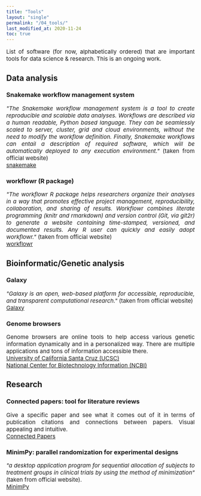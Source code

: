 ```yaml
---
title: "Tools"
layout: "single"
permalink: "/04_tools/"
last_modified_at: 2020-11-24
toc: true
---
```



<p style="font-size:15px" align="justify">
List of software (for now, alphabetically ordered) that are important tools for data science & research. This is an ongoing work.
</p>


## Data analysis
### Snakemake workflow management system
<p style="font-size:15px" align="justify">
<em>"The Snakemake workflow management system is a tool to create reproducible and scalable data analyses. Workflows are described via a human readable, Python based language. They can be seamlessly scaled to server, cluster, grid and cloud environments, without the need to modify the workflow definition. Finally, Snakemake workflows can entail a description of required software, which will be automatically deployed to any execution environment."</em> (taken from official  website)
<br><a href="https://snakemake.readthedocs.io/en/stable/">snakemake</a>
</p>

### workflowr (R package)
<p style="font-size:15px" align="justify">
<em>"The workflowr R package helps researchers organize their analyses in a way that promotes effective project management, reproducibility, collaboration, and sharing of results. Workflowr combines literate programming (knitr and rmarkdown) and version control (Git, via git2r) to generate a website containing time-stamped, versioned, and documented results. Any R user can quickly and easily adopt workflowr."</em> (taken from official  website)
<br><a href="https://jdblischak.github.io/workflowr/">workflowr</a>
</p>


## Bioinformatic/Genetic analysis
### Galaxy
<p style="font-size:15px" align="justify">
<em>"Galaxy is an open, web-based platform for accessible, reproducible, and transparent computational research."</em> (taken from official  website)
<br><a href="https://galaxyproject.org/">Galaxy</a>
</p>

### Genome browsers
<p style="font-size:15px" align="justify">
Genome browsers are online tools to help access various genetic information dynamically  and in a personalized way. There are multiple applications and tons of information accessible  there.
<br><a href="https://genome-euro.ucsc.edu/">University of California Santa Cruz (UCSC)</a>
<br><a href="https://www.ncbi.nlm.nih.gov/genome/gdv/">National Center for Biotechnology Information (NCBI)</a>
</p>


## Research
### Connected papers: tool for literature reviews
<p style="font-size:15px" align="justify">
Give a specific paper and see what it comes out of it in terms of publication citations and connections between papers. Visual appealing and intuitive.
<br><a href="https://www.connectedpapers.com/#">Connected Papers</a>
</p>

### MinimPy: parallel randomization for experimental designs
<p style="font-size:15px" align="justify">
<em>"a desktop application program for sequential allocation of subjects to treatment groups in clinical trials by using the method of minimization"</em> (taken from official website).
<br><a href="https://sourceforge.net/projects/minimpy/#">MinimPy</a>
</p>
